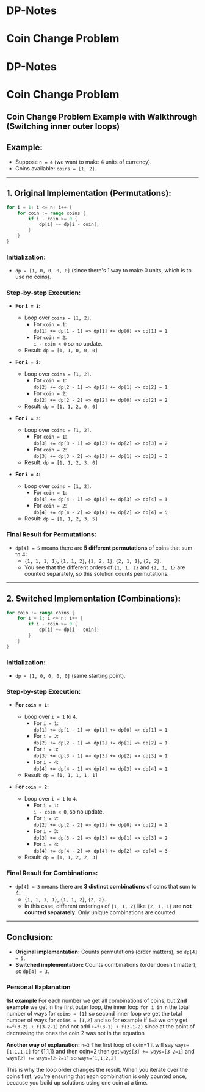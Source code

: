 # DP-Notes

# Coin Change Problem

# DP-Notes

# Coin Change Problem

## Coin Change Problem Example with Walkthrough (Switching inner outer loops)

## Example:

- Suppose `n = 4` (we want to make 4 units of currency).
- Coins available: `coins = [1, 2]`.

---

## 1. **Original Implementation (Permutations):**

```go
for i = 1; i <= n; i++ {
    for coin := range coins {
        if i - coin >= 0 {
            dp[i] += dp[i - coin];
        }
    }
}
```

### Initialization:

- `dp = [1, 0, 0, 0, 0]` (since there's 1 way to make 0 units, which is to use no coins).

### Step-by-step Execution:

- **For `i = 1`:**

  - Loop over `coins = [1, 2]`.
    - For `coin = 1`:  
      `dp[1] += dp[1 - 1] => dp[1] += dp[0] => dp[1] = 1`
    - For `coin = 2`:  
      `i - coin < 0` so no update.
  - Result: `dp = [1, 1, 0, 0, 0]`

- **For `i = 2`:**

  - Loop over `coins = [1, 2]`.
    - For `coin = 1`:  
      `dp[2] += dp[2 - 1] => dp[2] += dp[1] => dp[2] = 1`
    - For `coin = 2`:  
      `dp[2] += dp[2 - 2] => dp[2] += dp[0] => dp[2] = 2`
  - Result: `dp = [1, 1, 2, 0, 0]`

- **For `i = 3`:**

  - Loop over `coins = [1, 2]`.
    - For `coin = 1`:  
      `dp[3] += dp[3 - 1] => dp[3] += dp[2] => dp[3] = 2`
    - For `coin = 2`:  
      `dp[3] += dp[3 - 2] => dp[3] += dp[1] => dp[3] = 3`
  - Result: `dp = [1, 1, 2, 3, 0]`

- **For `i = 4`:**
  - Loop over `coins = [1, 2]`.
    - For `coin = 1`:  
      `dp[4] += dp[4 - 1] => dp[4] += dp[3] => dp[4] = 3`
    - For `coin = 2`:  
      `dp[4] += dp[4 - 2] => dp[4] += dp[2] => dp[4] = 5`
  - Result: `dp = [1, 1, 2, 3, 5]`

### Final Result for Permutations:

- `dp[4] = 5` means there are **5 different permutations** of coins that sum to 4:
  - `{1, 1, 1, 1}`, `{1, 1, 2}`, `{1, 2, 1}`, `{2, 1, 1}`, `{2, 2}`.
  - You see that the different orders of `{1, 1, 2}` and `{2, 1, 1}` are counted separately, so this solution counts permutations.

---

## 2. **Switched Implementation (Combinations):**

```go
for coin := range coins {
    for i = 1; i <= n; i++ {
        if i - coin >= 0 {
            dp[i] += dp[i - coin];
        }
    }
}
```

### Initialization:

- `dp = [1, 0, 0, 0, 0]` (same starting point).

### Step-by-step Execution:

- **For `coin = 1`:**

  - Loop over `i = 1` to `4`.
    - For `i = 1`:  
      `dp[1] += dp[1 - 1] => dp[1] += dp[0] => dp[1] = 1`
    - For `i = 2`:  
      `dp[2] += dp[2 - 1] => dp[2] += dp[1] => dp[2] = 1`
    - For `i = 3`:  
      `dp[3] += dp[3 - 1] => dp[3] += dp[2] => dp[3] = 1`
    - For `i = 4`:  
      `dp[4] += dp[4 - 1] => dp[4] += dp[3] => dp[4] = 1`
  - Result: `dp = [1, 1, 1, 1, 1]`

- **For `coin = 2`:**
  - Loop over `i = 1` to `4`.
    - For `i = 1`:  
      `i - coin < 0`, so no update.
    - For `i = 2`:  
      `dp[2] += dp[2 - 2] => dp[2] += dp[0] => dp[2] = 2`
    - For `i = 3`:  
      `dp[3] += dp[3 - 2] => dp[3] += dp[1] => dp[3] = 2`
    - For `i = 4`:  
      `dp[4] += dp[4 - 2] => dp[4] += dp[2] => dp[4] = 3`
  - Result: `dp = [1, 1, 2, 2, 3]`

### Final Result for Combinations:

- `dp[4] = 3` means there are **3 distinct combinations** of coins that sum to 4:
  - `{1, 1, 1, 1}`, `{1, 1, 2}`, `{2, 2}`.
  - In this case, different orderings of `{1, 1, 2}` like `{2, 1, 1}` are **not counted separately**. Only unique combinations are counted.

---

## Conclusion:

- **Original implementation:** Counts permutations (order matters), so `dp[4] = 5`.
- **Switched implementation:** Counts combinations (order doesn’t matter), so `dp[4] = 3`.

### Personal Explanation

**1st example** For each number we get all combinations of coins, but **2nd example** we get in the first outer loop, the inner loop `for i in n` the total number of ways for `coins = [1]` so second inner loop we get the total number of ways for `coins = [1,2]` and so for example if `i=3` we only get `+=f(3-2) + f(3-2-1)` and not add `+=f(3-1) + f(3-1-2)` since at the point of decreasing the ones the coin 2 was not in the equation

**Another way of explanation:** `n=3` The first loop of coin=1 it will say `ways=[1,1,1,1]` for {1,1,1} and then coin=2 then get `ways[3] += ways=[3-2=1]` and `ways[2] += ways=[2-2=1]` so `ways=[1,1,2,2]`

This is why the loop order changes the result. When you iterate over the coins first, you're ensuring that each combination is only counted once, because you build up solutions using one coin at a time.
